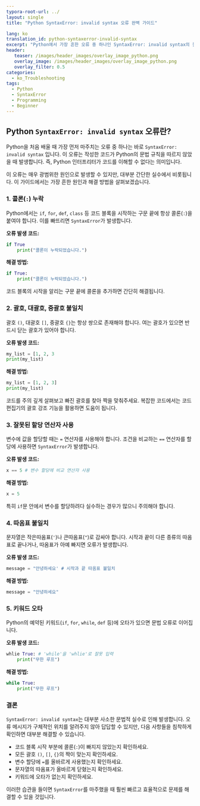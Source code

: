 ```yaml
---
typora-root-url: ../
layout: single
title: "Python SyntaxError: invalid syntax 오류 완벽 가이드"

lang: ko
translation_id: python-syntaxerror-invalid-syntax
excerpt: "Python에서 가장 흔한 오류 중 하나인 SyntaxError: invalid syntax의 원인과 해결 방법을 쉽고 명확하게 설명합니다. 콜론 누락, 괄호 불일치 등 다양한 예시를 통해 문법 오류를 빠르게 해결하세요."
header:
   teaser: /images/header_images/overlay_image_python.png
   overlay_image: /images/header_images/overlay_image_python.png
   overlay_filter: 0.5
categories:
  - ko_Troubleshooting
tags:
  - Python
  - SyntaxError
  - Programming
  - Beginner
---
```


## Python `SyntaxError: invalid syntax` 오류란?

Python을 처음 배울 때 가장 먼저 마주치는 오류 중 하나는 바로 `SyntaxError: invalid syntax` 입니다. 이 오류는 작성한 코드가 Python의 문법 규칙을 따르지 않았을 때 발생합니다. 즉, Python 인터프리터가 코드를 이해할 수 없다는 의미입니다.

이 오류는 매우 광범위한 원인으로 발생할 수 있지만, 대부분 간단한 실수에서 비롯됩니다. 이 가이드에서는 가장 흔한 원인과 해결 방법을 살펴보겠습니다.

### 1. 콜론(`:`) 누락

Python에서는 `if`, `for`, `def`, `class` 등 코드 블록을 시작하는 구문 끝에 항상 콜론(`:`)을 붙여야 합니다. 이를 빠뜨리면 `SyntaxError`가 발생합니다.

**오류 발생 코드:**
```python
if True
    print("콜론이 누락되었습니다.")
```

**해결 방법:**
```python
if True:
    print("콜론이 누락되었습니다.")
```
코드 블록의 시작을 알리는 구문 끝에 콜론을 추가하면 간단히 해결됩니다.

### 2. 괄호, 대괄호, 중괄호 불일치

괄호 `()`, 대괄호 `[]`, 중괄호 `{}`는 항상 쌍으로 존재해야 합니다. 여는 괄호가 있으면 반드시 닫는 괄호가 있어야 합니다.

**오류 발생 코드:**
```python
my_list = [1, 2, 3
print(my_list)
```

**해결 방법:**
```python
my_list = [1, 2, 3]
print(my_list)
```
코드를 주의 깊게 살펴보고 빠진 괄호를 찾아 짝을 맞춰주세요. 복잡한 코드에서는 코드 편집기의 괄호 강조 기능을 활용하면 도움이 됩니다.

### 3. 잘못된 할당 연산자 사용

변수에 값을 할당할 때는 `=` 연산자를 사용해야 합니다. 조건을 비교하는 `==` 연산자를 할당에 사용하면 `SyntaxError`가 발생합니다.

**오류 발생 코드:**
```python
x == 5 # 변수 할당에 비교 연산자 사용
```

**해결 방법:**
```python
x = 5
```
특히 `if`문 안에서 변수를 할당하려다 실수하는 경우가 많으니 주의해야 합니다.

### 4. 따옴표 불일치

문자열은 작은따옴표(`'`)나 큰따옴표(`"`)로 감싸야 합니다. 시작과 끝이 다른 종류의 따옴표로 끝나거나, 따옴표가 아예 빠지면 오류가 발생합니다.

**오류 발생 코드:**
```python
message = "안녕하세요' # 시작과 끝 따옴표 불일치
```

**해결 방법:**
```python
message = "안녕하세요"
```

### 5. 키워드 오타

Python의 예약된 키워드(`if`, `for`, `while`, `def` 등)에 오타가 있으면 문법 오류로 이어집니다.

**오류 발생 코드:**
```python
whlie True: # 'while'을 'whlie'로 잘못 입력
    print("무한 루프")
```

**해결 방법:**
```python
while True:
    print("무한 루프")
```

### 결론

`SyntaxError: invalid syntax`는 대부분 사소한 문법적 실수로 인해 발생합니다. 오류 메시지가 구체적인 위치를 알려주지 않아 답답할 수 있지만, 다음 사항들을 침착하게 확인하면 대부분 해결할 수 있습니다.

-   코드 블록 시작 부분에 콜론(`:`)이 빠지지 않았는지 확인하세요.
-   모든 괄호 `()`, `[]`, `{}`의 짝이 맞는지 확인하세요.
-   변수 할당에 `=`를 올바르게 사용했는지 확인하세요.
-   문자열의 따옴표가 올바르게 닫혔는지 확인하세요.
-   키워드에 오타가 없는지 확인하세요.

이러한 습관을 들이면 `SyntaxError`를 마주했을 때 훨씬 빠르고 효율적으로 문제를 해결할 수 있을 것입니다.
